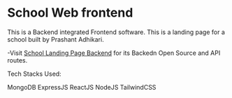 # School Web frontend

This is a Backend integrated Frontend software. This is a landing page for a school built by Prashant Adhikari.

-Visit [School Landing Page Backend](https://github.com/pr4shxnt/Backend_School) for its Backedn Open Source and API routes.


Tech Stacks Used:

MongoDB
ExpressJS
ReactJS
NodeJS
TailwindCSS

